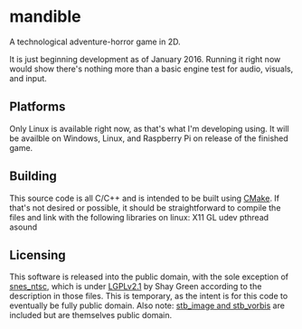 # mandible

A technological adventure-horror game in 2D.

It is just beginning development as of January 2016. Running it right now would show there's nothing more than a basic engine test for audio, visuals, and input.

## Platforms

Only Linux is available right now, as that's what I'm developing using. It will be availble on Windows, Linux, and Raspberry Pi on release of the finished game.

## Building

This source code is all C/C++ and is intended to be built using [CMake](https://cmake.org/download/). If that's not desired or possible, it should be straightforward to compile the files and link with the following libraries on linux: X11 GL udev pthread asound

## Licensing

This software is released into the public domain, with the sole exception of [snes_ntsc](http://slack.net/~ant/libs/ntsc.html), which is under [LGPLv2.1](http://www.gnu.org/licenses/old-licenses/lgpl-2.1.en.html) by Shay Green according to the description in those files. This is temporary, as the intent is for this code to eventually be fully public domain. Also note: [stb_image and stb_vorbis](https://github.com/nothings/stb) are included but are themselves public domain.
